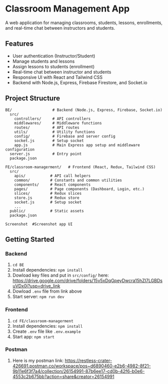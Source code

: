 # Classroom Management App

A web application for managing classrooms, students, lessons, enrollments, and real-time chat between instructors and students.

## Features

- User authentication (Instructor/Student)
- Manage students and lessons
- Assign lessons to students (enrollment)
- Real-time chat between instructor and students
- Responsive UI with React and Tailwind CSS
- Backend with Node.js, Express, Firebase Firestore, and Socket.io

## Project Structure

```
BE/                  # Backend (Node.js, Express, Firebase, Socket.io)
  src/
    controllers/     # API controllers
    middlewares/     # Middleware functions
    routes/          # API routes
    utils/           # Utility functions
    config/          # Firebase and server config
    socket.js        # Setup socket
    app.js           # Main Express app setup and middleware configuration
  server.js          # Entry point
  package.json

FE/classroom-managerment/   # Frontend (React, Redux, Tailwind CSS)
  src/
    apis/           # API call helpers
    common/         # Constants and common utilities
    components/     # React components
    pages/          # Page components (Dashboard, Login, etc.)
    slices/         # Redux slices
    store.js        # Redux store
    socket.js       # Setup socket
    ...
  public/           # Static assets
  package.json

Screenshot  #Screenshot app UI
```

## Getting Started

### Backend

1. `cd BE`
2. Install dependencies: `npm install`
3. Dowload key files and put in `src/config/` here: https://drive.google.com/drive/folders/15v5xDqGpeyDwcra15hZI7LGBDsuVDx0j?usp=drive_link
4. Dowload `.env` file from link above
5. Start server: `npm run dev`

### Frontend

1. `cd FE/classroom-managerment`
2. Install dependencies: `npm install`
3. Create `.env` file like `.env.example`
4. Start app: `npm start`

### Postman

1. Here is my postman link: https://restless-crater-426691.postman.co/workspace/pos~d6890460-e2b6-4982-8f21-9b11e6f3f7a4/collection/26154991-87b6ee17-cd0b-42f6-b0e6-4553c2b675bb?action=share&creator=26154991
